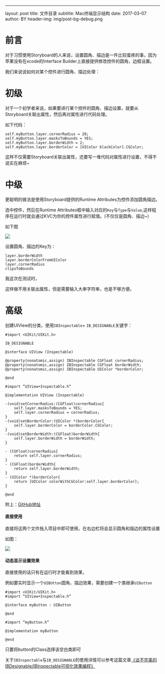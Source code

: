 ---
layout:   post
title:    文件目录
subtitle:   Mac终端显示结构
date:         2017-03-07
author:     BY
header-img: img/post-bg-debug.png


# 前言

对于习惯使用Storyboard的人来说，设置圆角、描边是一件比较蛋疼的事，因为苹果没有在xcode的Interface Builder上直接提供修改控件的圆角，边框设置。

我们来说说如何对某个控件进行圆角、描边处理：
# 初级
对于一个初学者来说，如果要进行某个控件的圆角、描边设置，就要从Storyboard关联出属性，然后再对属性进行代码处理。

如下代码：

```
self.myButton.layer.cornerRadius = 20;
self.myButton.layer.masksToBounds = YES;
self.myButton.layer.borderWidth = 2;
self.myButton.layer.borderColor = [UIColor blackColor].CGColor;
```
这样不仅需要Storyboard关联出属性，还要写一堆代码对属性进行设置，不得不说实在麻烦~

# 中级
更聪明的做法是使用Storyboard提供的Runtime Attributes为控件添加圆角描边。

选中控件，然后在Runtime Attributes框中输入对应的`Key`与`Type`与`Value`,这样程序在运行时就会通过KVC为你的控件属性进行赋值。(不仅仅是圆角、描边~)

如下图

![](http://ww4.sinaimg.cn/large/7853084cgw1fabg89aeqkj207b08j74y.jpg)

设置圆角、描边的Key为：

```
layer.borderWidth
layer.borderColorFromUIColor
layer.cornerRadius
clipsToBounds
```
我这次在测试时，

这样做不用关联出属性，但是需要输入大串字符串，也是不够方便。

# 高级

创建UIView的分类，使用`IBInspectable`+ `IB_DESIGNABLE`关键字：

```
#import <UIKit/UIKit.h>

IB_DESIGNABLE

@interface UIView (Inspectable)

@property(nonatomic,assign) IBInspectable CGFloat cornerRadius;
@property(nonatomic,assign) IBInspectable CGFloat borderWidth;
@property(nonatomic,assign) IBInspectable UIColor *borderColor;

@end
```

```
#import ”UIView+Inspectable.h“

@implementation UIView (Inspectable)

-(void)setCornerRadius:(CGFloat)cornerRadius{
    self.layer.masksToBounds = YES;
    self.layer.cornerRadius = cornerRadius;
}
-(void)setBorderColor:(UIColor *)borderColor{
    self.layer.borderColor = borderColor.CGColor;
}
-(void)setBorderWidth:(CGFloat)borderWidth{
    self.layer.borderWidth = borderWidth;
}

- (CGFloat)cornerRadius{
    return self.layer.cornerRadius;
}
- (CGFloat)borderWidth{
    return self.layer.borderWidth;
}
- (UIColor *)borderColor{
    return [UIColor colorWithCGColor:self.layer.borderColor];
}

@end
```

附上：[GitHub地址](https://github.com/qiubaiying/CircularAndStroke.git)


#### 直接使用

直接将这两个文件拖入项目中即可使用，在右边栏将会显示圆角和描边的属性设置

如图：

![](http://ww4.sinaimg.cn/large/7853084cgw1facfqugjtbj20mp07v401.jpg)

#### 动态显示设置效果

直接使用的话只有在运行时才能看到效果，

例如要实时显示一个`UIBUtton`圆角、描边效果，需要创建一个类继承`UIButton`

```
#import <UIKit/UIKit.h>
#import ”UIView+Inspectable.h“

@interface myButton : UIButton

@end
```

```
#import ”myButton.h“

@implementation myButton

@end
```

只要将button的Class选择该空白类即可

关于`IBInspectable`与`IB_DESIGNABLE`的使用详情可以参考这篇文章[《谈不完美的IBDesignable/IBInspectable可视化效果编程》](http://www.jianshu.com/p/a90e44ba1f2b)